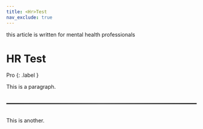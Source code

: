 ```yaml
---
title: <Hr>Test
nav_exclude: true
---
```

this article is written for mental health professionals

# HR Test
Pro
{: .label }

This is a paragraph.

<html>
<style>
hr {
  border: none;
  border-top: 1px solid rgba(255,255,255,.3);
  border-bottom: 1px solid rgba(0,0,0,.08);
  margin: 2.5em 0;
  position: relative;
}
hr:before,hr:after {
  content: '';
  position: absolute;
  bottom:0px;
  height: 5em;
  width: 100%;
  background: radial-gradient(ellipse at bottom, rgba(255,255,255,0.35) 0%,rgba(255,255,255,0) 70%);
  z-index:0;
}
hr:after {
  top:0px;
  bottom:auto;
  height: 1.5em;
  background: radial-gradient(ellipse at top, rgba(0,0,0,0.06) 0%,rgba(0,0,0,0) 70%);
}
</style>
<hr>
</html>

This is another.
